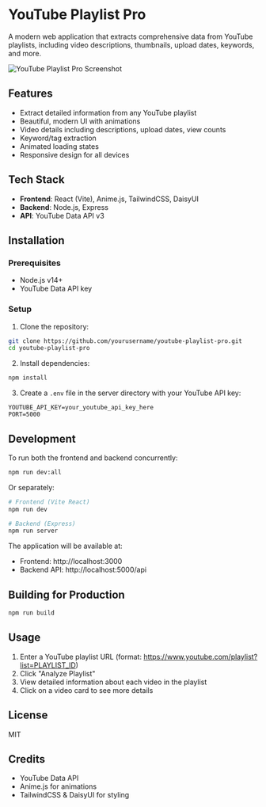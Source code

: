# YouTube Playlist Pro

A modern web application that extracts comprehensive data from YouTube playlists, including video descriptions, thumbnails, upload dates, keywords, and more.

![YouTube Playlist Pro Screenshot](screenshot.png)

## Features

- Extract detailed information from any YouTube playlist
- Beautiful, modern UI with animations
- Video details including descriptions, upload dates, view counts
- Keyword/tag extraction
- Animated loading states
- Responsive design for all devices

## Tech Stack

- **Frontend**: React (Vite), Anime.js, TailwindCSS, DaisyUI
- **Backend**: Node.js, Express
- **API**: YouTube Data API v3

## Installation

### Prerequisites

- Node.js v14+
- YouTube Data API key

### Setup

1. Clone the repository:
```bash
git clone https://github.com/yourusername/youtube-playlist-pro.git
cd youtube-playlist-pro
```

2. Install dependencies:
```bash
npm install
```

3. Create a `.env` file in the server directory with your YouTube API key:
```
YOUTUBE_API_KEY=your_youtube_api_key_here
PORT=5000
```

## Development

To run both the frontend and backend concurrently:

```bash
npm run dev:all
```

Or separately:

```bash
# Frontend (Vite React)
npm run dev

# Backend (Express)
npm run server
```

The application will be available at:
- Frontend: http://localhost:3000
- Backend API: http://localhost:5000/api

## Building for Production

```bash
npm run build
```

## Usage

1. Enter a YouTube playlist URL (format: https://www.youtube.com/playlist?list=PLAYLIST_ID)
2. Click "Analyze Playlist"
3. View detailed information about each video in the playlist
4. Click on a video card to see more details

## License

MIT

## Credits

- YouTube Data API
- Anime.js for animations
- TailwindCSS & DaisyUI for styling